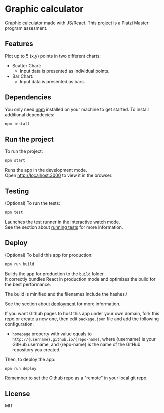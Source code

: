 
# Graphic calculator
Graphic calculator made with JS/React. This project is a Platzi Master program assesment. 

## Features
Plot up to 5 (x,y) points in two different charts:
- Scatter Chart:
    - Input data is presented as individual points.
- Bar Chart:
    - Input data is presented as bars.

## Dependencies
You only need [npm] installed on your machine to get started. 
To install additional dependecies:

```sh
npm install
```
## Run the project
To run the project:
```sh
npm start
```
Runs the app in the development mode.\
Open [http://localhost:3000](http://localhost:3000) to view it in the browser.

## Testing
(Optional) To run the tests:
```sh
npm test
```
Launches the test runner in the interactive watch mode.\
See the section about [running tests](https://facebook.github.io/create-react-app/docs/running-tests) for more information.

## Deploy
(Optional) To build this app for production:
```sh
npm run build
```
Builds the app for production to the `build` folder.\
It correctly bundles React in production mode and optimizes the build for the best performance.

The build is minified and the filenames include the hashes.\

See the section about [deployment](https://facebook.github.io/create-react-app/docs/deployment) for more information.

If you want Github pages to host this app under your own domain, fork this repo or create a new one, then edit `package.json` file and add the following configuration:
- `homepage` property with value equals to `http://{username}.github.io/{repo-name}`, where {username} is your GitHub username, and {repo-name} is the name of the GitHub repository you created.

Then, to deploy the app:
```sh
npm run deploy
```
Remember to set the Github repo as a "remote" in your local git repo.

## License
MIT

[//]: # (References)
[npm]: <https://docs.npmjs.com/downloading-and-installing-node-js-and-npm>
